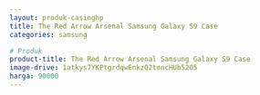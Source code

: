 ```yaml
---
layout: produk-casinghp
title: The Red Arrow Arsenal Samsung Galaxy S9 Case
categories: samsung

# Produk
product-title: The Red Arrow Arsenal Samsung Galaxy S9 Case
image-drive: 1atkys7YKPtgrdqwEnkzQ2tmncHUb52O5
harga: 90000
---
```

